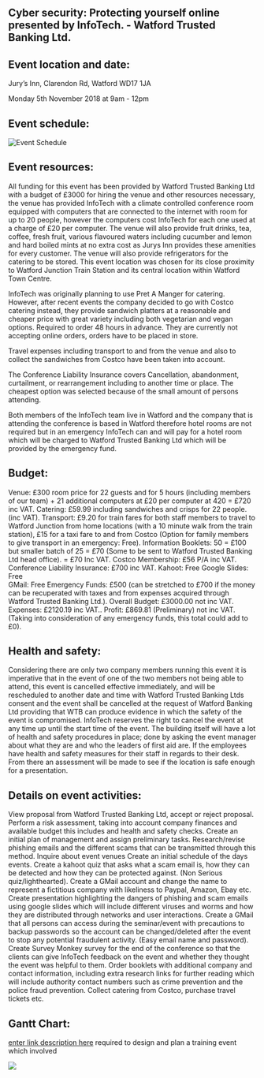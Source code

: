## **Cyber security: Protecting yourself online presented by InfoTech. - Watford Trusted Banking Ltd.**

  

## **Event location and date:**

Jury’s Inn, Clarendon Rd, Watford WD17 1JA

  

Monday 5th November 2018 at 9am - 12pm

  

## **Event schedule:**

  
![Event Schedule](https://github.com/LukeFarren/Professional-Practice.-/blob/master/Schedule.png)


## Event resources:

All funding for this event has been provided by Watford Trusted Banking Ltd with a budget of £3000 for hiring the venue and other resources necessary, the venue has provided InfoTech with a climate controlled conference room equipped with computers that are connected to the internet with room for up to 20 people, however the computers cost InfoTech for each one used at a charge of £20 per computer. The venue will also provide fruit drinks, tea, coffee, fresh fruit, various flavoured waters including cucumber and lemon and hard boiled mints at no extra cost as Jurys Inn provides these amenities for every customer. The venue will also provide refrigerators for the catering to be stored. This event location was chosen for its close proximity to Watford Junction Train Station and its central location within Watford Town Centre.

InfoTech was originally planning to use Pret A Manger for catering. However, after recent events the company decided to go with Costco catering instead, they provide sandwich platters at a reasonable and cheaper price with great variety including both vegetarian and vegan options. Required to order 48 hours in advance. They are currently not accepting online orders, orders have to be placed in store.

Travel expenses including transport to and from the venue and also to collect the sandwiches from Costco have been taken into account.

The Conference Liability Insurance covers Cancellation, abandonment, curtailment, or rearrangement including to another time or place. The cheapest option was selected because of the small amount of persons attending.

Both members of the InfoTech team live in Watford and the company that is attending the conference is based in Watford therefore hotel rooms are not required but in an emergency InfoTech can and will pay for a hotel room which will be charged to Watford Trusted Banking Ltd which will be provided by the emergency fund.

  



## **Budget:**

Venue: £300 room price for 22 guests and for 5 hours (including members of our team) + 21 additional computers at £20 per computer at 420 = £720 inc VAT.
Catering: £59.99 including sandwiches and crisps for 22 people. (inc VAT).
Transport: £9.20 for train fares for both staff members to travel to Watford Junction from home locations (with a 10 minute walk from the train station), £15 for a taxi fare to and from Costco (Option for family members to give transport in an emergency: Free).
Information Booklets: 50 = £100 but smaller batch of 25 = £70 (Some to be sent to Watford Trusted Banking Ltd head office). = £70 Inc VAT.
Costco Membership: £56 P/A inc VAT.
Conference Liability Insurance: £700 inc VAT.
Kahoot: Free
Google Slides: Free  
GMail: Free
Emergency Funds: £500 (can be stretched to £700 if the money can be recuperated with taxes and from expenses acquired through Watford Trusted Banking Ltd.).
Overall Budget: £3000.00 not inc VAT.
Expenses: £2120.19 inc VAT..
Profit: £869.81 (Preliminary) not inc VAT. (Taking into consideration of any emergency funds, this total could add to £0).

  
  

## **Health and safety:**

Considering there are only two company members running this event it is imperative that in the event of one of the two members not being able to attend, this event is cancelled effective immediately, and will be rescheduled to another date and time with Watford Trusted Banking Ltds consent and the event shall be cancelled at the request of Watford Banking Ltd providing that WTB can produce evidence in which the safety of the event is compromised. InfoTech reserves the right to cancel the event at any time up until the start time of the event.
	The building itself will have a lot of health and safety procedures in place; done by asking the event manager about what they are and who the leaders of first aid are. If the employees have health and safety measures for their staff in regards to their desk. From there an assessment will be made to see if the location is safe enough for a presentation.

  

## **Details on event activities:**

View proposal from Watford Trusted Banking Ltd, accept or reject proposal.
Perform a risk assessment, taking into account company finances and available budget this includes and health and safety checks.
Create an initial plan of management and assign preliminary tasks.
Research/revise phishing emails and the different scams that can be transmitted through this method.
Inquire about event venues
Create an initial schedule of the days events.
Create a kahoot quiz that asks what a scam email is, how they can be detected and how they can be protected against. (Non Serious quiz/lighthearted).
Create a GMail account and change the name to represent a fictitious company with likeliness to Paypal, Amazon, Ebay etc.
Create presentation highlighting the dangers of phishing and scam emails using google slides which will include different viruses and worms and how they are distributed through networks and user interactions.
Create a GMail that all persons can access during the seminar/event with precautions to backup passwords so the account can be changed/deleted after the event to stop any potential fraudulent activity. (Easy email name and password).
Create Survey Monkey survey for the end of the conference so that the clients can give InfoTech feedback on the event and whether they thought the event was helpful to them.
Order booklets with additional company and contact information, including extra research links for further reading which will include authority contact numbers such as crime prevention and the police fraud prevention.
Collect catering from Costco, purchase travel tickets etc.

  

## **Gantt Chart:**

 [enter link description here](https://github.com/LukeFarren/Professional-Practice.-/blob/master/Progress%20Gantt%20Chart.xlsx) required to design and plan a training event which involved   

![](https://lh4.googleusercontent.com/r-C7qtPYF0TWnEDFBZ6-UlFHd8pvo9vnKqnKC-FdOIWpIqvKsgi3g26Ifaf7DpyHpHb-R1MgQ1RNHHNyJBmLbpDhcsRVYylvoED_dUAA738aCV4XoElFM31S_Qk8naRfIFRcoL5E)
